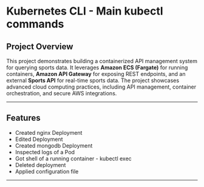 # Kubernetes CLI - Main kubectl commands

## **Project Overview**
This project demonstrates building a containerized API management system for querying sports data. It leverages **Amazon ECS (Fargate)** for running containers, **Amazon API Gateway** for exposing REST endpoints, and an external **Sports API** for real-time sports data. The project showcases advanced cloud computing practices, including API management, container orchestration, and secure AWS integrations.

---

## **Features**
- Created nginx Deployment
- Edited Deployment
- Created mongodb Deployment
- Inspected logs of a Pod
- Got shell of a running container - kubectl exec
- Deleted deployment
- Applied configuration file
 
---

